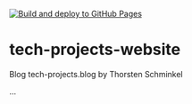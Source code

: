 [![Build and deploy to GitHub Pages](https://github.com/schminkel/tech-projects-website/actions/workflows/jekyll_build.yml/badge.svg)](https://github.com/schminkel/tech-projects-website/actions/workflows/jekyll_build.yml)

# tech-projects-website
Blog tech-projects.blog by Thorsten Schminkel

...
